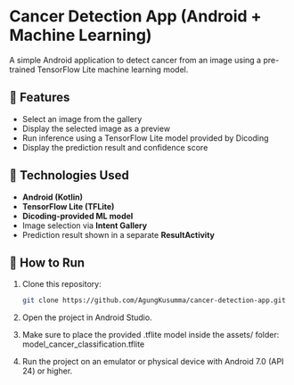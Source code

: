 # Cancer Detection App (Android + Machine Learning)

A simple Android application to detect cancer from an image using a pre-trained TensorFlow Lite machine learning model.

## 📱 Features

- Select an image from the gallery
- Display the selected image as a preview
- Run inference using a TensorFlow Lite model provided by Dicoding
- Display the prediction result and confidence score

## 🧠 Technologies Used

- **Android (Kotlin)**
- **TensorFlow Lite (TFLite)**
- **Dicoding-provided ML model**
- Image selection via **Intent Gallery**
- Prediction result shown in a separate **ResultActivity**

## 🚀 How to Run

1. Clone this repository:
   ```bash
   git clone https://github.com/AgungKusumma/cancer-detection-app.git
   ```
   
2. Open the project in Android Studio.

3. Make sure to place the provided .tflite model inside the assets/ folder:
   model_cancer_classification.tflite

4. Run the project on an emulator or physical device with Android 7.0 (API 24) or higher.
